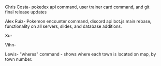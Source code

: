Chris Costa- pokedex api command, user trainer card command, and git final release updates


Alex Ruiz- Pokemon encounter command, discord api bot.js main rebase, functionality on all servers, slides, and database additions.

Xu-


Vihn-



Lewis- "wheres" command - shows where each town is located on map, by town number.
